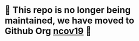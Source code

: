 # 🚧 This repo is no longer being maintained, we have moved to Github Org [ncov19](https://github.com/ncov19-us) 🚧 
